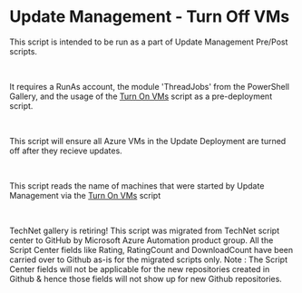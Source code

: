 ﻿Update Management - Turn Off VMs
================================

            
This script is intended to be run as a part of Update Management Pre/Post scripts.

 

It requires a RunAs account, the module 'ThreadJobs' from the PowerShell Gallery, and the usage of the [Turn On VMs](https://gallery.technet.microsoft.com/Update-Management-Turn-On-ffadfc26) script
 as a pre-deployment script.

 

This script will ensure all Azure VMs in the Update Deployment are turned off after they recieve updates.

 

This script reads the name of machines that were started by Update Management via the
[Turn On VMs](https://gallery.technet.microsoft.com/Update-Management-Turn-On-ffadfc26) script


 



        
    
TechNet gallery is retiring! This script was migrated from TechNet script center to GitHub by Microsoft Azure Automation product group. All the Script Center fields like Rating, RatingCount and DownloadCount have been carried over to Github as-is for the migrated scripts only. Note : The Script Center fields will not be applicable for the new repositories created in Github & hence those fields will not show up for new Github repositories.
